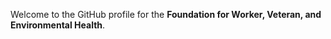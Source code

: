 Welcome to the GitHub profile for the **Foundation for Worker, Veteran, and Environmental Health**.

<!---
workerveteranhealth/workerveteranhealth is a ✨ special ✨ repository because its `README.md` (this file) appears on your GitHub profile.
You can click the Preview link to take a look at your changes.
--->
